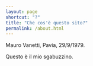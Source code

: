 ```yaml
---
layout: page
shortcut: "?"
title: "Che cos'è questo sito?"
permalink: /about.html
---
```


Mauro Vanetti, Pavia, 29/9/1979.

Questo è il mio sgabuzzino.
